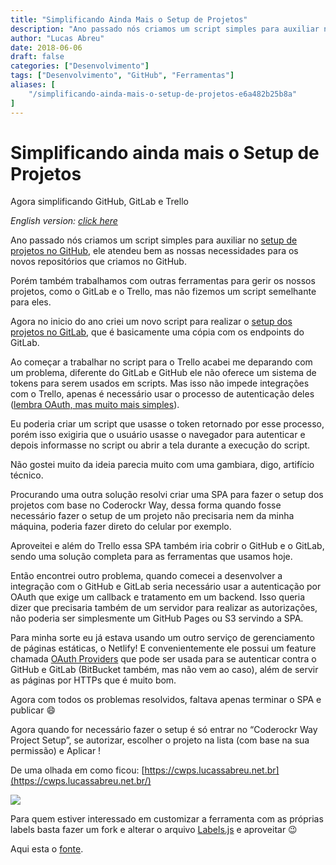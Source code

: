 ```yaml
---
title: "Simplificando Ainda Mais o Setup de Projetos"
description: "Ano passado nós criamos um script simples para auxiliar no setup de projetos no GitHub, ele atendeu bem as nossas necessidades para os novos repositórios que criamos no GitHub..."
author: "Lucas Abreu"
date: 2018-06-06
draft: false
categories: ["Desenvolvimento"]
tags: ["Desenvolvimento", "GitHub", "Ferramentas"]
aliases: [
    "/simplificando-ainda-mais-o-setup-de-projetos-e6a482b25b8a"
]
---
```


# Simplificando ainda mais o Setup de Projetos

Agora simplificando GitHub, GitLab e Trello

*English version: [click here](https://blog.coderockr.com/simplifying-project-setup-even-further-da5ef60a1ec9)*

Ano passado nós criamos um script simples para auxiliar no [setup de projetos no GitHub](https://blog.coderockr.com/simplificando-o-setup-de-projetos-no-github-f29b76c83194), ele atendeu bem as nossas necessidades para os novos repositórios que criamos no GitHub.

Porém também trabalhamos com outras ferramentas para gerir os nossos projetos, como o GitLab e o Trello, mas não fizemos um script semelhante para eles.

Agora no inicio do ano criei um novo script para realizar o [setup dos projetos no GitLab](https://github.com/Coderockr/coderockr-way-github-setup#gitlab), que é basicamente uma cópia com os endpoints do GitLab.

Ao começar a trabalhar no script para o Trello acabei me deparando com um problema, diferente do GitLab e GitHub ele não oferece um sistema de tokens para serem usados em scripts. Mas isso não impede integrações com o Trello, apenas é necessário usar o processo de autenticação deles ([lembra OAuth, mas muito mais simples](https://developers.trello.com/page/authorization)).

Eu poderia criar um script que usasse o token retornado por esse processo, porém isso exigiria que o usuário usasse o navegador para autenticar e depois informasse no script ou abrir a tela durante a execução do script.

Não gostei muito da ideia parecia muito com uma gambiara, digo, artifício técnico.

Procurando uma outra solução resolvi criar uma SPA para fazer o setup dos projetos com base no Coderockr Way, dessa forma quando fosse necessário fazer o setup de um projeto não precisaria nem da minha máquina, poderia fazer direto do celular por exemplo.

Aproveitei e além do Trello essa SPA também iria cobrir o GitHub e o GitLab, sendo uma solução completa para as ferramentas que usamos hoje.

Então encontrei outro problema, quando comecei a desenvolver a integração com o GitHub e GitLab seria necessário usar a autenticação por OAuth que exige um callback e tratamento em um backend. Isso queria dizer que precisaria também de um servidor para realizar as autorizações, não poderia ser simplesmente um GitHub Pages ou S3 servindo a SPA.

Para minha sorte eu já estava usando um outro serviço de gerenciamento de páginas estáticas, o Netlify! E convenientemente ele possui um feature chamada [OAuth Providers](https://www.netlify.com/docs/authentication-providers/) que pode ser usada para se autenticar contra o GitHub e GitLab (BitBucket também, mas não vem ao caso), além de servir as páginas por HTTPs que é muito bom.

Agora com todos os problemas resolvidos, faltava apenas terminar o SPA e publicar 😄

Agora quando for necessário fazer o setup é só entrar no “Coderockr Way Project Setup”, se autorizar, escolher o projeto na lista (com base na sua permissão) e Aplicar !

De uma olhada em como ficou: [https://cwps.lucassabreu.net.br](https://cwps.lucassabreu.net.br/)

![](https://cdn-images-1.medium.com/max/2702/1*3i2vq5LRI-jMOamXQQASog.png)

Para quem estiver interessado em customizar a ferramenta com as próprias labels basta fazer um fork e alterar o arquivo [Labels.js](https://github.com/lucassabreu/coderockr-way-project-setup/blob/master/src/Labels.js) e aproveitar 😉

Aqui esta o [fonte](https://github.com/lucassabreu/coderockr-way-project-setup).
